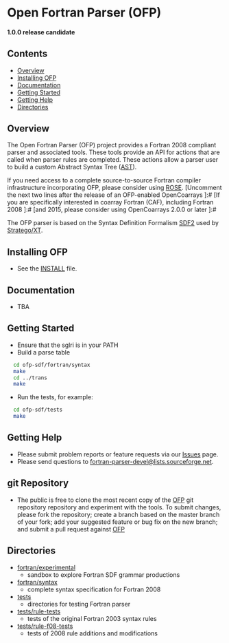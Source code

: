 [This document is formatted with GitHub-Flavored Markdown.                      ]:#
[For better viewing, including hyperlinks, read it online at                    ]:#
[https://github.com/openfortranproject/ofp-sdf/blob/master/README.md]:#

#                Open Fortran Parser (OFP)               #
####              1.0.0 release candidate             ####
 
## Contents                                                               
* [Overview]
* [Installing OFP]
* [Documentation]
* [Getting Started]
* [Getting Help]
* [Directories]

## <a name="overview">Overview</a> ##

The Open Fortran Parser (OFP) project provides a Fortran 2008 compliant
parser and associated tools.  These tools provide an API for
actions that are called when parser rules are completed.  These actions
allow a parser user to build a custom Abstract Syntax Tree ([AST]).

If you need access to a complete source-to-source Fortran compiler
infrastructure incorporating OFP, please consider using [ROSE].
[Uncomment the next two lines after the release of an OFP-enabled OpenCoarrays       ]:#
[If you are specifically interested in coarray Fortran (CAF), including Fortran 2008 ]:#
[and  2015, please consider using OpenCoarrays 2.0.0 or later                        ]:#

The OFP parser is based on the Syntax Definition Formalism [SDF2] used by [Stratego/XT].


## <a name="installing-ofp">Installing OFP</a>  ##

  - See the [INSTALL] file.

## <a name="documentation">Documentation</a>   ##

  - TBA 

## <a name="getting-started">Getting Started</a> ##

  - Ensure that the sglri is in your PATH
  - Build a parse table
```bash
  cd ofp-sdf/fortran/syntax
  make
  cd ../trans
  make
```
  - Run the tests, for example:
```bash
  cd ofp-sdf/tests
  make
``` 
## <a name="getting-help">Getting Help</a> ##

  - Please submit problem reports or feature requests via our [Issues] page.
  - Please send questions to fortran-parser-devel@lists.sourceforge.net.

## <a name="git-repository">git Repository</a>  ##

  - The public is free to clone the most recent copy of the [OFP] git repository
    repository and experiment with the tools.  To submit changes,
    please fork the repository; create a branch based on the master branch of your fork;
    add your suggested feature or bug fix on the new branch; and submit a pull request 
    against [OFP]

## <a name="directories">Directories</a>   ##

* [fortran/experimental]  
  -  sandbox to explore Fortran SDF grammar productions
* [fortran/syntax]        
  -  complete syntax specification for Fortran 2008
* [tests]                
  -  directories for testing Fortran parser
* [tests/rule-tests]      
  -  tests of the original Fortran 2003 syntax rules
* [tests/rule-f08-tests]  
  -  tests of 2008 rule additions and modifications



[Hyperlinks]:#

[Contents]:#
[Overview]: #overview
[Installing OFP]: #installing-ofp
[Documentation]: #documentation
[Getting Started]: #getting-started
[Getting Help]: #getting-help
[Directories]: #directories


[Internal links]:#
[INSTALL]: ./INSTALL
[src]: ./src
[build]: ./build
[tests]: ./tests
[fortran/experimental]: ./fortran/experimental
[fortran/syntax]: ./fortran/syntax       
[tests]: ./tests               
[tests/rule-tests]: ./tests/rule-tests     
[tests/rule-f08-tests]: ./tests/rule-f08-tests  
[Issues]: https://github.com/openfortranproject/ofp-sdf/issues
[OFP]: https://github.com/openfortranproject/ofp-sdf/


[External links]:#
[SDF2]: http://releases.strategoxt.org/strategoxt-0.17/sdf2-bundle/sdf2-bundle-2.4pre212034-37nm9z7p/
[Stratego/XT]: http://strategoxt.org
[AST]: https://en.wikipedia.org/wiki/Abstract_syntax_tree
[ROSE]: http://www.rosecompiler.org/

